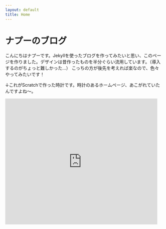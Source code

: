 ```yaml
---
layout: default
title: Home
---
```

# ナプーのブログ
こんにちはナプーです。Jekyllを使ったブログを作ってみたいと思い、このページを作りました。デザインは昔作ったものを半分ぐらい流用しています。（導入するのがちょっと難しかった…）
こっちの方が後先を考えれば楽なので、色々やってみたいです！

↓これがScratchで作った時計です。時計のあるホームページ、あこがれていたんですよね～。
<iframe src="https://turbowarp.org/434731718/embed" allowtransparency="true" width="485" height="402" frameborder="0" scrolling="no" allowfullscreen?hqpen?autoplay></iframe>
